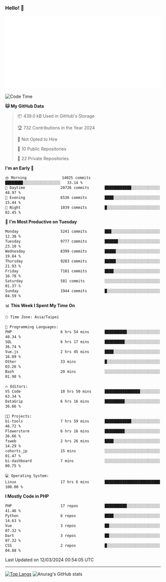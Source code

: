 ### Hello! 👋

![Metrics](/metrics.classic.svg)

<!--START_SECTION:waka-->
![Code Time](http://img.shields.io/badge/Code%20Time-1%2C241%20hrs%2038%20mins-blue)

**🐱 My GitHub Data** 

> 📦 439.0 kB Used in GitHub's Storage 
 > 
> 🏆 732 Contributions in the Year 2024
 > 
> 🚫 Not Opted to Hire
 > 
> 📜 10 Public Repositories 
 > 
> 🔑 22 Private Repositories 
 > 
**I'm an Early 🐤** 

```text
🌞 Morning                14025 commits       ████████░░░░░░░░░░░░░░░░░   33.14 % 
🌆 Daytime                20726 commits       ████████████░░░░░░░░░░░░░   48.97 % 
🌃 Evening                6536 commits        ████░░░░░░░░░░░░░░░░░░░░░   15.44 % 
🌙 Night                  1039 commits        █░░░░░░░░░░░░░░░░░░░░░░░░   02.45 % 
```
📅 **I'm Most Productive on Tuesday** 

```text
Monday                   5241 commits        ███░░░░░░░░░░░░░░░░░░░░░░   12.38 % 
Tuesday                  9777 commits        ██████░░░░░░░░░░░░░░░░░░░   23.10 % 
Wednesday                8399 commits        █████░░░░░░░░░░░░░░░░░░░░   19.84 % 
Thursday                 9283 commits        █████░░░░░░░░░░░░░░░░░░░░   21.93 % 
Friday                   7101 commits        ████░░░░░░░░░░░░░░░░░░░░░   16.78 % 
Saturday                 581 commits         ░░░░░░░░░░░░░░░░░░░░░░░░░   01.37 % 
Sunday                   1944 commits        █░░░░░░░░░░░░░░░░░░░░░░░░   04.59 % 
```


📊 **This Week I Spent My Time On** 

```text
🕑︎ Time Zone: Asia/Taipei

💬 Programming Languages: 
PHP                      6 hrs 54 mins       ██████████░░░░░░░░░░░░░░░   40.34 % 
SQL                      6 hrs 17 mins       █████████░░░░░░░░░░░░░░░░   36.74 % 
Vue.js                   2 hrs 45 mins       ████░░░░░░░░░░░░░░░░░░░░░   16.09 % 
Other                    33 mins             █░░░░░░░░░░░░░░░░░░░░░░░░   03.26 % 
Bash                     20 mins             ░░░░░░░░░░░░░░░░░░░░░░░░░   01.98 % 

🔥 Editors: 
VS Code                  10 hrs 50 mins      ████████████████░░░░░░░░░   63.34 % 
DataGrip                 6 hrs 16 mins       █████████░░░░░░░░░░░░░░░░   36.66 % 

🐱‍💻 Projects: 
bi-tools                 7 hrs 59 mins       ████████████░░░░░░░░░░░░░   46.72 % 
Flowerstore              6 hrs 16 mins       █████████░░░░░░░░░░░░░░░░   36.66 % 
fsweb                    2 hrs 26 mins       ████░░░░░░░░░░░░░░░░░░░░░   14.29 % 
cohorts_jp               15 mins             ░░░░░░░░░░░░░░░░░░░░░░░░░   01.47 % 
bi-dashboard             7 mins              ░░░░░░░░░░░░░░░░░░░░░░░░░   00.75 % 

💻 Operating System: 
Linux                    17 hrs 6 mins       █████████████████████████   100.00 % 
```

**I Mostly Code in PHP** 

```text
PHP                      17 repos            ██████████░░░░░░░░░░░░░░░   41.46 % 
Python                   6 repos             ████░░░░░░░░░░░░░░░░░░░░░   14.63 % 
Vue                      3 repos             ██░░░░░░░░░░░░░░░░░░░░░░░   07.32 % 
Dart                     3 repos             ██░░░░░░░░░░░░░░░░░░░░░░░   07.32 % 
CSS                      2 repos             █░░░░░░░░░░░░░░░░░░░░░░░░   04.88 % 
```




 Last Updated on 12/03/2024 00:54:05 UTC
<!--END_SECTION:waka-->

<hr>

<span style="display:inline-block">[![Top Langs](https://github-readme-stats.vercel.app/api/top-langs/?username=maureendadap&layout=compact&theme=transparent)](https://github.com/anuraghazra/github-readme-stats)</span>
<span style="display:inline-block">![Anurag's GitHub stats](https://github-readme-stats.vercel.app/api?username=maureendadap&show_icons=true&theme=transparent&count_private=true)</span>

<!--
**MaureenDadap/maureendadap** is a ✨ _special_ ✨ repository because its `README.md` (this file) appears on your GitHub profile.

Here are some ideas to get you started:

- 🔭 I’m currently working on ...
- 🌱 I’m currently learning ...
- 👯 I’m looking to collaborate on ...
- 🤔 I’m looking for help with ...
- 💬 Ask me about ...
- 📫 How to reach me: ...
- 😄 Pronouns: ...
- ⚡ Fun fact: ...
-->
